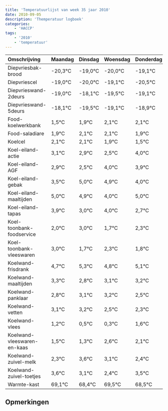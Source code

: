 ```yaml
---
title: 'Temperatuurlijst van week 35 jaar 2010'
date: 2010-09-05
description: 'Themperatuur logboek'
categories:
    - 'HACCP'
tags:
    - '2010'
    - 'temperatuur'
---
```

|Omschrijving|Maandag|Dinsdag|Woensdag|Donderdag|Vrijdag|Zaterdag|Zondag|
|:---|:---|:---|:---|:---|:---|:---|:---|
|Diepvriesbak-brood|-20,3°C|-19,0°C|-20,0°C|-19,1°C|-20,5°C|-20,1°C|-19,9°C|
|Diepvriescel|-19,0°C|-20,0°C|-19,1°C|-20,5°C|-20,1°C|-19,9°C|-19,9°C|
|Diepvrieswand-2deurs|-19,0°C|-18,1°C|-19,5°C|-19,1°C|-18,9°C|-18,9°C|-19,1°C|
|Diepvrieswand-5deurs|-18,1°C|-19,5°C|-19,1°C|-18,9°C|-18,9°C|-19,1°C|-19,5°C|
|Food-koelwerkbank|1,5°C|1,9°C|2,1°C|2,1°C|1,9°C|1,5°C|3,0°C|
|Food-saladiare|1,9°C|2,1°C|2,1°C|1,9°C|1,5°C|3,0°C|2,9°C|
|Koelcel|2,1°C|2,1°C|1,9°C|1,5°C|3,0°C|2,9°C|2,0°C|
|Koel-eiland-actie|3,1°C|2,9°C|2,5°C|4,0°C|3,9°C|3,0°C|4,0°C|
|Koel-eiland-AGF|2,9°C|2,5°C|4,0°C|3,9°C|3,0°C|4,0°C|2,7°C|
|Koel-eiland-gebak|3,5°C|5,0°C|4,9°C|4,0°C|5,0°C|3,7°C|4,3°C|
|Koel-eiland-maaltijden|5,0°C|4,9°C|4,0°C|5,0°C|3,7°C|4,3°C|3,8°C|
|Koel-eiland-tapas|3,9°C|3,0°C|4,0°C|2,7°C|3,3°C|2,8°C|3,1°C|
|Koel-toonbank-foodservice|2,0°C|3,0°C|1,7°C|2,3°C|1,8°C|2,1°C|2,2°C|
|Koel-toonbank-vleeswaren|3,0°C|1,7°C|2,3°C|1,8°C|2,1°C|2,2°C|1,5°C|
|Koelwand-frisdrank|4,7°C|5,3°C|4,8°C|5,1°C|5,2°C|4,5°C|4,3°C|
|Koelwand-maaltijden|3,3°C|2,8°C|3,1°C|3,2°C|2,5°C|2,3°C|3,6°C|
|Koelwand-panklaar|2,8°C|3,1°C|3,2°C|2,5°C|2,3°C|3,6°C|3,1°C|
|Koelwand-vetten|3,1°C|3,2°C|2,5°C|2,3°C|3,6°C|3,1°C|2,4°C|
|Koelwand-vlees|1,2°C|0,5°C|0,3°C|1,6°C|1,1°C|0,4°C|1,5°C|
|Koelwand-vleeswaren-en-kaas|1,5°C|1,3°C|2,6°C|2,1°C|1,4°C|2,5°C|1,5°C|
|Koelwand-zuivel-melk|2,3°C|3,6°C|3,1°C|2,4°C|3,5°C|2,5°C|3,5°C|
|Koelwand-zuivel-toetjes|3,6°C|3,1°C|2,4°C|3,5°C|2,5°C|3,5°C|2,2°C|
|Warmte-kast|69,1°C|68,4°C|69,5°C|68,5°C|69,5°C|68,2°C|69,1°C|

## Opmerkingen



